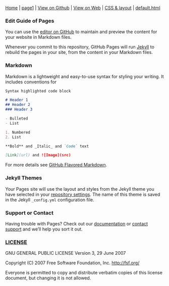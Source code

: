[Home](/README.md) | [page1](/page1.md) | [View on Github](https://github.com/whatifif/handgesture) | [View on Web](https://whatifif.github.io/handgesture/) | [CSS & layout](https://help.github.com/articles/customizing-css-and-html-in-your-jekyll-theme/) | [default.html](https://github.com/pages-themes/cayman/blob/master/_layouts/default.html)

### Edit Guide of Pages

You can use the [editor on GitHub](https://github.com/whatifif/handgesture/edit/master/README.md) to maintain and preview the content for your website in Markdown files.

Whenever you commit to this repository, GitHub Pages will run [Jekyll](https://jekyllrb.com/) to rebuild the pages in your site, from the content in your Markdown files.

### Markdown

Markdown is a lightweight and easy-to-use syntax for styling your writing. It includes conventions for

```markdown
Syntax highlighted code block

# Header 1
## Header 2
### Header 3

- Bulleted
- List

1. Numbered
2. List

**Bold** and _Italic_ and `Code` text

[Link](url) and ![Image](src)
```

For more details see [GitHub Flavored Markdown](https://guides.github.com/features/mastering-markdown/).

### Jekyll Themes

Your Pages site will use the layout and styles from the Jekyll theme you have selected in your [repository settings](https://github.com/whatifif/handgesture/settings). The name of this theme is saved in the Jekyll `_config.yml` configuration file.

### Support or Contact

Having trouble with Pages? Check out our [documentation](https://help.github.com/categories/github-pages-basics/) or [contact support](https://github.com/contact) and we’ll help you sort it out.

### [LICENSE](/LICENSE)
GNU GENERAL PUBLIC LICENSE Version 3, 29 June 2007

Copyright (C) 2007 Free Software Foundation, Inc. <http://fsf.org/>
 
 Everyone is permitted to copy and distribute verbatim copies
 of this license document, but changing it is not allowed.

